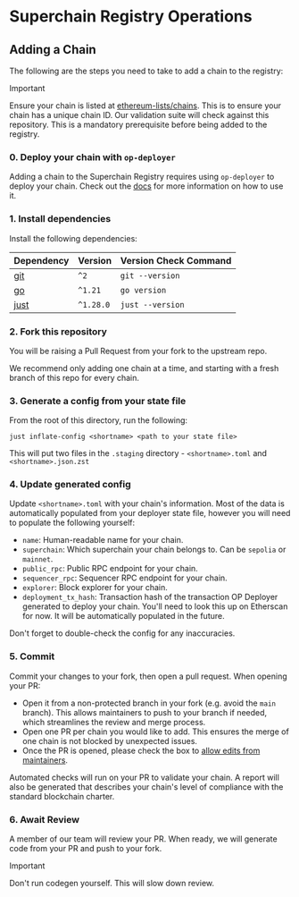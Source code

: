 # Superchain Registry Operations

## Adding a Chain

The following are the steps you need to take to add a chain to the registry:

> [!IMPORTANT]
> Ensure your chain is listed at [ethereum-lists/chains](https://github.com/ethereum-lists/chains).
> This is to ensure your chain has a unique chain ID. Our validation suite will
> check against this repository. This is a mandatory prerequisite before being
> added to the registry.

### 0. Deploy your chain with `op-deployer`

Adding a chain to the Superchain Registry requires using `op-deployer` to deploy your chain. Check out
the [docs](https://docs.optimism.io/builders/chain-operators/tools/op-deployer) for more information on how to use it.

### 1. Install dependencies

Install the following dependencies:

| Dependency                                                            | Version   | Version Check Command |
|-----------------------------------------------------------------------|-----------|-----------------------|
| [git](https://git-scm.com/)                                           | `^2`      | `git --version`       |
| [go](https://go.dev/)                                                 | `^1.21`   | `go version`          |
| [just](https://github.com/casey/just?tab=readme-ov-file#installation) | `^1.28.0` | `just --version`      |

### 2. Fork this repository

You will be raising a Pull Request from your fork to the upstream repo.

We recommend only adding one chain at a time, and starting with a fresh branch of this repo for every chain.

### 3. Generate a config from your state file

From the root of this directory, run the following:

```
just inflate-config <shortname> <path to your state file>
```

This will put two files in the `.staging` directory - `<shortname>.toml` and `<shortname>.json.zst`

### 4. Update generated config

Update `<shortname>.toml` with your chain's information. Most of the data is automatically populated from your deployer
state file, however you will need to populate the following yourself:

- `name`: Human-readable name for your chain.
- `superchain`: Which superchain your chain belongs to. Can be `sepolia` or `mainnet`.
- `public_rpc`: Public RPC endpoint for your chain.
- `sequencer_rpc`: Sequencer RPC endpoint for your chain.
- `explorer`: Block explorer for your chain.
- `deployment_tx_hash`: Transaction hash of the transaction OP Deployer generated to deploy your chain. You'll need
  to look this up on Etherscan for now. It will be automatically populated in the future.

Don't forget to double-check the config for any inaccuracies.

### 5. Commit

Commit your changes to your fork, then open a pull request. When opening your PR:

- Open it from a non-protected branch in your fork (e.g. avoid the `main` branch). This allows maintainers to push to
  your branch if needed, which streamlines the review and merge process.
- Open one PR per chain you would like to add. This ensures the merge of one chain is not blocked by unexpected issues.
- Once the PR is opened, please check the box
  to [allow edits from maintainers](https://docs.github.com/en/pull-requests/collaborating-with-pull-requests/working-with-forks/allowing-changes-to-a-pull-request-branch-created-from-a-fork).

Automated checks will run on your PR to validate your chain. A report will also be generated that describes your chain's
level of compliance with the standard blockchain charter.

### 6. Await Review

A member of our team will review your PR. When ready, we will generate code from your PR and push to your fork.

> [!IMPORTANT]
> Don't run codegen yourself. This will slow down review.
